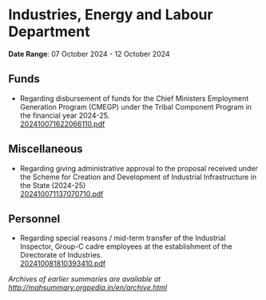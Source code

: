 # Industries, Energy and Labour Department

**Date Range**: 07 October 2024 - 12 October 2024


## Funds
- Regarding disbursement of funds for the Chief Ministers Employment Generation Program (CMEGP) under the Tribal Component Program in the financial year 2024-25.\
  [202410071622066110.pdf](https://gr.maharashtra.gov.in/Site/Upload/Government%20Resolutions/English/202410071622066110.pdf)

## Miscellaneous
- Regarding giving administrative approval to the proposal received under the Scheme for Creation and Development of Industrial Infrastructure in the State (2024-25)\
  [202410071137070710.pdf](https://gr.maharashtra.gov.in/Site/Upload/Government%20Resolutions/English/202410071137070710.pdf)

## Personnel
- Regarding special reasons / mid-term transfer of the Industrial Inspector, Group-C cadre employees at the establishment of the Directorate of Industries.\
  [202410081810393410.pdf](https://gr.maharashtra.gov.in/Site/Upload/Government%20Resolutions/English/202410081810393410.pdf)


*Archives of earlier summaries are available at http://mahsummary.orgpedia.in/en/archive.html*